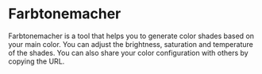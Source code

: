 # Farbtonemacher

Farbtonemacher is a tool that helps you to generate color shades based on your main color. You can adjust the brightness, saturation and temperature of the shades. You can also share your color configuration with others by copying the URL.

<!-- GitHub Pages: https://PavelLaptev.github.io/farbtonemacher/ sd -->